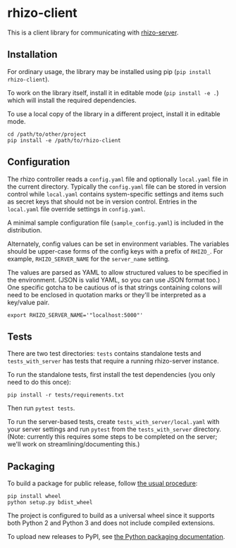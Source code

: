rhizo-client
============

This is a client library for communicating with [rhizo-server](https://github.com/rhizolab/rhizo-server).

## Installation

For ordinary usage, the library may be installed using pip (`pip install rhizo-client`).

To work on the library itself, install it in editable mode (`pip install -e .`) which will install the required dependencies.

To use a local copy of the library in a different project, install it in editable mode.

    cd /path/to/other/project
    pip install -e /path/to/rhizo-client

## Configuration

The rhizo controller reads a `config.yaml` file and optionally `local.yaml` file in the current directory.
Typically the `config.yaml` file can be stored in version control while `local.yaml` contains system-specific
settings and items such as secret keys that should not be in version control. Entries in the `local.yaml` file
override settings in `config.yaml`.

A minimal sample configuration file (`sample_config.yaml`) is included in the distribution.

Alternately, config values can be set in environment variables. The variables should be upper-case forms of the config keys with a prefix of `RHIZO_`. For example, `RHIZO_SERVER_NAME` for the `server_name` setting.

The values are parsed as YAML to allow structured values to be specified in the environment. (JSON is valid YAML, so you can use JSON format too.) One specific gotcha to be cautious of is that strings containing colons will need to be enclosed in quotation marks or they'll be interpreted as a key/value pair.

    export RHIZO_SERVER_NAME='"localhost:5000"'

## Tests

There are two test directories: `tests` contains standalone tests and `tests_with_server` has tests that require a running rhizo-server instance.

To run the standalone tests, first install the test dependencies (you only need to do this once):

    pip install -r tests/requirements.txt

Then run `pytest tests`.

To run the server-based tests, create `tests_with_server/local.yaml` with your server settings and run `pytest` from the `tests_with_server` directory.
(Note: currently this requires some steps to be completed on the server; we'll work on streamlining/documenting this.)

## Packaging

To build a package for public release, follow [the usual procedure](https://packaging.python.org/guides/distributing-packages-using-setuptools/#packaging-your-project):

    pip install wheel
    python setup.py bdist_wheel

The project is configured to build as a universal wheel since it supports both Python 2 and Python 3 and does not include compiled extensions.

To upload new releases to PyPI, see [the Python packaging documentation](https://packaging.python.org/guides/distributing-packages-using-setuptools/#uploading-your-project-to-pypi).
